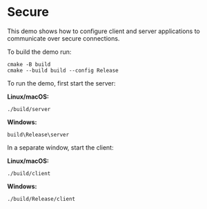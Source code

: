 # Secure

This demo shows how to configure client and server applications to communicate over
secure connections.

To build the demo run:

```shell
cmake -B build
cmake --build build --config Release
```

To run the demo, first start the server:

**Linux/macOS:**

```shell
./build/server
```

**Windows:**

```shell
build\Release\server
```

In a separate window, start the client:

**Linux/macOS:**

```shell
./build/client
```

**Windows:**

```shell
./build/Release/client
